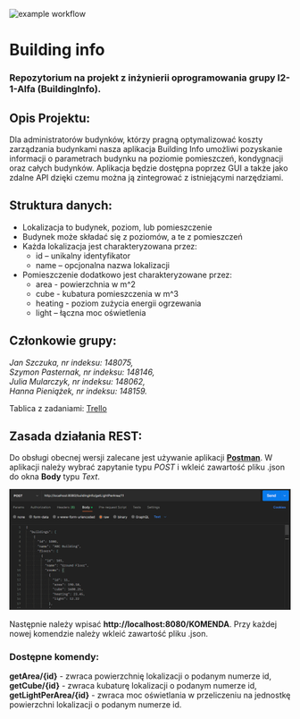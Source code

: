 ![example workflow](https://github.com/jan-szczuka5/io-projekt/actions/workflows/ci.yml/badge.svg)
# Building info
### Repozytorium na projekt z inżynierii oprogramowania grupy I2-1-Alfa (BuildingInfo).
## Opis Projektu:
Dla administratorów budynków, którzy pragną optymalizować koszty zarządzania budynkami  nasza aplikacja Building Info umożliwi pozyskanie informacji o parametrach budynku na poziomie pomieszczeń, kondygnacji oraz całych budynków. Aplikacja będzie dostępna poprzez GUI a także jako zdalne API dzięki czemu można ją zintegrować z istniejącymi narzędziami.
## Struktura danych:
* Lokalizacja to budynek, poziom, lub pomieszczenie  
* Budynek może składać się z poziomów, a te z pomieszczeń  
* Każda lokalizacja jest charakteryzowana przez:  
  - id – unikalny identyfikator  
  - name – opcjonalna nazwa lokalizacji  
* Pomieszczenie dodatkowo jest charakteryzowane przez:  
  - area - powierzchnia w m^2  
  - cube - kubatura pomieszczenia w m^3  
  - heating - poziom zużycia energii ogrzewania  
  - light – łączna moc oświetlenia  

## Członkowie grupy:  
*Jan Szczuka, nr indeksu: 148075,*  
*Szymon Pasternak, nr indeksu: 148146,*  
*Julia Mularczyk, nr indeksu: 148062,*  
*Hanna Pieniążek, nr indeksu: 148159.*  

Tablica z zadaniami: [Trello](https://trello.com/b/tkpaYw29)

## Zasada działania **REST**:

Do obsługi obecnej wersji zalecane jest używanie aplikacji [**Postman**](https://www.postman.com/downloads/). W aplikacji należy wybrać zapytanie typu _POST_ i wkleić zawartość pliku .json do okna **Body** typu _Text_.

![example.png](https://github.com/jan-szczuka5/io-projekt/blob/main/example.png)

Następnie należy wpisać **ht<span>tp://</span>localhost:8080/KOMENDA**. Przy każdej nowej komendzie należy wkleić zawartość pliku .json.

### Dostępne komendy:

**getArea/{id}** - zwraca powierzchnię lokalizacji o podanym numerze id,  
**getCube/{id}** - zwraca kubaturę lokalizacji o podanym numerze id,  
**getLightPerArea/{id}** - zwraca moc oświetlania w przeliczeniu na jednostkę powierzchni lokalizacji o podanym numerze id.
